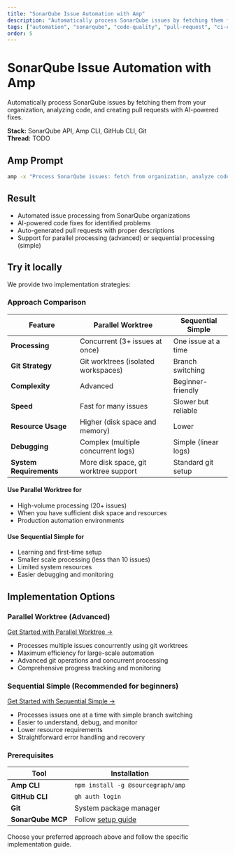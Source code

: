 ```yaml
---
title: "SonarQube Issue Automation with Amp"
description: "Automatically process SonarQube issues by fetching them from your organization, analyzing code, and creating pull requests with AI-powered fixes."
tags: ["automation", "sonarqube", "code-quality", "pull-request", "ci-cd", "git", "static-analysis"]
order: 5
---
```


# SonarQube Issue Automation with Amp

Automatically process SonarQube issues by fetching them from your organization, analyzing code, and creating pull 
requests with AI-powered fixes.

**Stack:** SonarQube API, Amp CLI, GitHub CLI, Git  
**Thread:** TODO

## Amp Prompt

```bash
amp -x "Process SonarQube issues: fetch from organization, analyze code, fix issues, and create pull requests with descriptive titles and commit messages"
```

## Result

- Automated issue processing from SonarQube organizations
- AI-powered code fixes for identified problems
- Auto-generated pull requests with proper descriptions
- Support for parallel processing (advanced) or sequential processing (simple)

## Try it locally

We provide two implementation strategies:

### Approach Comparison

| Feature | Parallel Worktree | Sequential Simple |
|---------|------------------|-------------------|
| **Processing** | Concurrent (3+ issues at once) | One issue at a time |
| **Git Strategy** | Git worktrees (isolated workspaces) | Branch switching |
| **Complexity** | Advanced | Beginner-friendly |
| **Speed** | Fast for many issues | Slower but reliable |
| **Resource Usage** | Higher (disk space and memory) | Lower |
| **Debugging** | Complex (multiple concurrent logs) | Simple (linear logs) |
| **System Requirements** | More disk space, git worktree support | Standard git setup |

#### Use Parallel Worktree for

- High-volume processing (20+ issues)
- When you have sufficient disk space and resources
- Production automation environments

#### Use Sequential Simple for

- Learning and first-time setup
- Smaller scale processing (less than 10 issues)  
- Limited system resources
- Easier debugging and monitoring

## Implementation Options

### Parallel Worktree (Advanced)

[Get Started with Parallel Worktree →](./parallel-worktree/)

- Processes multiple issues concurrently using git worktrees
- Maximum efficiency for large-scale automation
- Advanced git operations and concurrent processing
- Comprehensive progress tracking and monitoring

### Sequential Simple (Recommended for beginners)

[Get Started with Sequential Simple →](./sequential-simple/)

- Processes issues one at a time with simple branch switching
- Easier to understand, debug, and monitor
- Lower resource requirements
- Straightforward error handling and recovery

### Prerequisites

| Tool | Installation |
|------|-------------|
| **Amp CLI** | `npm install -g @sourcegraph/amp` |
| **GitHub CLI** | `gh auth login` |
| **Git** | System package manager |
| **SonarQube MCP** | Follow [setup guide](https://github.com/SonarSource/sonarqube-mcp-server) |

Choose your preferred approach above and follow the specific implementation guide.
